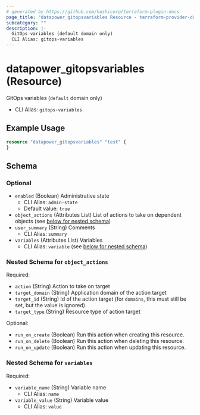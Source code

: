 ```yaml
---
# generated by https://github.com/hashicorp/terraform-plugin-docs
page_title: "datapower_gitopsvariables Resource - terraform-provider-datapower"
subcategory: ""
description: |-
  GitOps variables (default domain only)
  CLI Alias: gitops-variables
---
```


# datapower_gitopsvariables (Resource)

GitOps variables (`default` domain only)
  - CLI Alias: `gitops-variables`

## Example Usage

```terraform
resource "datapower_gitopsvariables" "test" {
}
```

<!-- schema generated by tfplugindocs -->
## Schema

### Optional

- `enabled` (Boolean) Administrative state
  - CLI Alias: `admin-state`
  - Default value: `true`
- `object_actions` (Attributes List) List of actions to take on dependent objects (see [below for nested schema](#nestedatt--object_actions))
- `user_summary` (String) Comments
  - CLI Alias: `summary`
- `variables` (Attributes List) Variables
  - CLI Alias: `variable` (see [below for nested schema](#nestedatt--variables))

<a id="nestedatt--object_actions"></a>
### Nested Schema for `object_actions`

Required:

- `action` (String) Action to take on target
- `target_domain` (String) Application domain of the action target
- `target_id` (String) Id of the action target (for `domains`, this must still be set, but the value is ignored)
- `target_type` (String) Resource type of action target

Optional:

- `run_on_create` (Boolean) Run this action when creating this resource.
- `run_on_delete` (Boolean) Run this action when deleting this resource.
- `run_on_update` (Boolean) Run this action when updating this resource.


<a id="nestedatt--variables"></a>
### Nested Schema for `variables`

Required:

- `variable_name` (String) Variable name
  - CLI Alias: `name`
- `variable_value` (String) Variable value
  - CLI Alias: `value`
